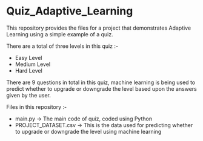 # Quiz_Adaptive_Learning

This repository provides the files for a project that demonstrates Adaptive Learning using a simple example of a quiz. 

There are a total of three levels in this quiz :- 
+ Easy Level
+ Medium Level
+ Hard Level

There are 9 questions in total in this quiz, machine learning is being used to predict whether to upgrade or downgrade the level based upon the answers given by the user.

Files in this repository :- 
+ main.py -> The main code of quiz, coded using Python
+ PROJECT_DATASET.csv -> This is the data used for predicting whether to upgrade or downgrade the level using machine learning
